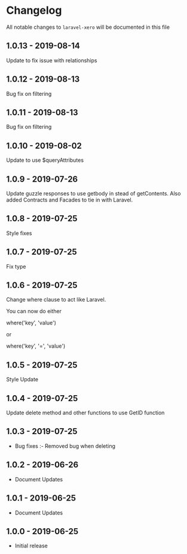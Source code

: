 # Changelog

All notable changes to `laravel-xero` will be documented in this file

## 1.0.13 - 2019-08-14

Update to fix issue with relationships

## 1.0.12 - 2019-08-13

Bug fix on filtering

## 1.0.11 - 2019-08-13

Bug fix on filtering

## 1.0.10 - 2019-08-02

Update to use $queryAttributes

## 1.0.9 - 2019-07-26

Update guzzle responses to use getbody in stead of getContents. Also added Contracts and Facades to tie in with Laravel.

## 1.0.8 - 2019-07-25

Style fixes

## 1.0.7 - 2019-07-25

Fix type

## 1.0.6 - 2019-07-25

Change where clause to act like Laravel.

You can now do either

where('key', 'value')

or

where('key', '=', 'value')

## 1.0.5 - 2019-07-25

Style Update

## 1.0.4 - 2019-07-25

Update delete method and other functions to use GetID function

## 1.0.3 - 2019-07-25

- Bug fixes :-
	Removed bug when deleting

## 1.0.2 - 2019-06-26

- Document Updates

## 1.0.1 - 2019-06-25

- Document Updates

## 1.0.0 - 2019-06-25

- Initial release

